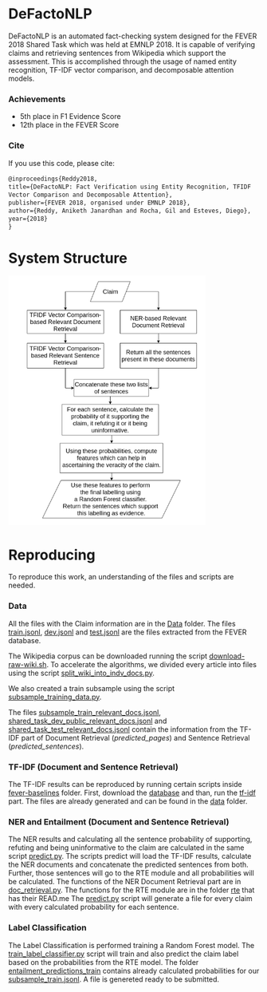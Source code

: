 # DeFactoNLP

DeFactoNLP is an automated fact-checking system designed for the FEVER 2018 Shared Task which was held at EMNLP 2018. It is capable of verifying claims and retrieving sentences from Wikipedia which support the assessment. This is accomplished through the usage of named entity recognition, TF-IDF vector comparison, and decomposable attention models.

### Achievements 
* 5th place in F1 Evidence Score
* 12th place in the FEVER Score 
### Cite
If you use this code, please cite:

```
@inproceedings{Reddy2018, 
title={DeFactoNLP: Fact Verification using Entity Recognition, TFIDF Vector Comparison and Decomposable Attention}, 
publisher={FEVER 2018, organised under EMNLP 2018}, 
author={Reddy, Aniketh Janardhan and Rocha, Gil and Esteves, Diego},
year={2018}
}
```

# System Structure 

![System Structure](/images/work_structure.png)

# Reproducing

To reproduce this work, an understanding of the files and scripts are needed.

### Data

All the files with the Claim information are in the [Data](/data) folder.
The files [train.jsonl](/data/train.jsonl), [dev.jsonl](/data/dev.jsonl) and [test.jsonl](/data/test.jsonl) are the files extracted from the FEVER database.  

The Wikipedia corpus can be downloaded running the script [download-raw-wiki.sh](/fever-baselines/scripts/download-raw-wiki.sh). To accelerate the algorithms, we divided every article into files using the script [split_wiki_into_indv_docs.py](split_wiki_into_indv_docs.py).

We also created a train subsample using the script [subsample_training_data.py](subsample_training_data.py).

The files [subsample_train_relevant_docs.jsonl](/data/subsample_train_relevant_docs.jsonl), [shared_task_dev_public_relevant_docs.jsonl](/data/shared_task_dev_public_relevant_docs.jsonl) and [shared_task_test_relevant_docs.jsonl](/data/shared_task_test_relevant_docs.jsonl) contain the information from the TF-IDF part of Document Retrieval (*predicted_pages*) and Sentence Retrieval (*predicted_sentences*). 

### TF-IDF (Document and Sentence Retrieval)

The TF-IDF results can be reproduced by running certain scripts inside [fever-baselines](/fever-baselines/) folder. First, download the [database](/fever-baselines#data-preparation) and than, run the [tf-idf](/fever-baselines#evidence-retrieval-evaluation) part. 
The files are already generated and can be found in the [data](/data) folder.

### NER and Entailment (Document and Sentence Retrieval)

The NER results and calculating all the sentence probability of supporting, refuting and being uninformative to the claim are calculated in the same script [predict.py](predict.py).
The scripts predict will load the TF-IDF results, calculate the NER documents and concatenate the predicted sentences from both. Further, those sentences will go to the RTE module and all probabilities will be calculated.
The functions of the NER Document Retrieval part are in [doc_retrieval.py](doc_retrieval.py).
The functions for the RTE module are in the folder [rte](/rte) that has their READ.me
The [predict.py](predict.py) script will generate a file for every claim with every calculated probability for each sentence.

### Label Classification

The Label Classification is performed training a Random Forest model. The [train_label_classifier.py](train_label_classifier.py) script will train and also predict the claim label based on the probabilities from the RTE model. 
The folder [entailment_predictions_train](/rte/entailment_predictions_train/) contains already calculated probabilities for our [subsample_train.jsonl](/data/subsample_train.jsonl). A file is genereted ready to be submitted.

